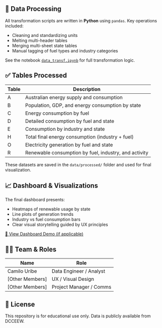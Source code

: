 ## 🔧 Data Processing

All transformation scripts are written in **Python** using `pandas`. Key operations included:
- Cleaning and standardizing units
- Melting multi-header tables
- Merging multi-sheet state tables
- Manual tagging of fuel types and industry categories

See the notebook [`data_transf.ipynb`](./scripts/data_transf.ipynb) for full transformation logic.

## ✅ Tables Processed

| Table | Description |
|-------|-------------|
| A     | Australian energy supply and consumption |
| B     | Population, GDP, and energy consumption by state |
| C     | Energy consumption by fuel |
| D     | Detailed consumption by fuel and state |
| E     | Consumption by industry and state |
| H     | Total final energy consumption (industry + fuel) |
| O     | Electricity generation by fuel and state |
| R     | Renewable consumption by fuel, industry, and activity |

These datasets are saved in the `data/processed/` folder and used for final visualization.

## 📈 Dashboard & Visualizations

The final dashboard presents:
- Heatmaps of renewable usage by state
- Line plots of generation trends
- Industry vs fuel consumption bars
- Clear visual storytelling guided by UX principles

[🔗 View Dashboard Demo (if applicable)](https://your-dashboard-link.com)

## 👩‍💻 Team & Roles

| Name               | Role                 |
|--------------------|----------------------|
| Camilo Uribe       | Data Engineer / Analyst |
| [Other Members]    | UX / Visual Design   |
| [Other Members]    | Project Manager / Comms |

## 📄 License

This repository is for educational use only. Data is publicly available from DCCEEW.
